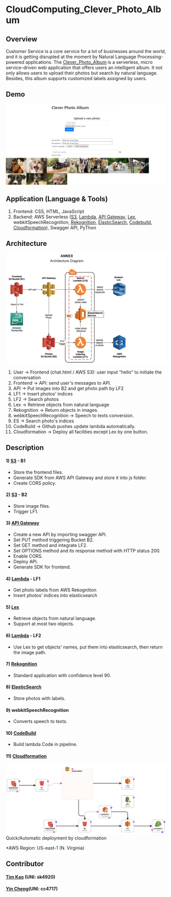 # CloudComputing_Clever_Photo_Album #

## Overview ##
Customer Service is a core service for a lot of businesses around the world, and it is getting disrupted at the moment by Natural Language Processing-powered applications. The [Clever_Photo_Album](https://cloud-computing-a2-b1.s3.amazonaws.com/index.html) is a serverless, micro service-driven web application that offers users an intelligent album. It not only allows users to upload their photos but search by natural language. Besides, this album supports customized labels assigned by users.

## Demo ##
![image](https://github.com/tim-kao/CloudComputing_Clever_Photo_Album/blob/main/demo/cat_and_dog.png)

## Application (Language & Tools) ##
1) Frontend: CSS, HTML, JavaScript
2) Backend: AWS Serverless ([S3](https://aws.amazon.com/s3/), [Lambda](https://aws.amazon.com/lambda/), [API Gateway](https://aws.amazon.com/apigateway/), [Lex](https://aws.amazon.com/lex/), webkitSpeechRecognition, [Rekognition](https://aws.amazon.com/rekognition/), [ElasticSearch](https://aws.amazon.com/es/), [Codebuild](https://docs.aws.amazon.com/codebuild/), [Cloudformation](https://aws.amazon.com/cloudformation/)), Swagger API, PyThon


## Architecture ##
![image](https://github.com/tim-kao/CloudComputing_Clever_Photo_Album/blob/main/demo/architecture.png)
1) User -> Frontend (chat.html / AWS S3): user input "hello" to initiate the conversation
2) Frontend -> API: send user's messages to API.
3) API -> Put images into B2 and get photo path by LF2
4) LF1 -> Insert photos' indices
5) LF2 -> Search photos
6) Lex -> Retrieve objects from natural language
7) Rekognition -> Return objects in images.
8) webkitSpeechRecognition -> Speech to texts conversion.
9) ES -> Search photo's indices
10) CodeBuild -> Github pushes update lambda automatically.
11) Cloudformation -> Deploy all facilities except Lex by one button.


## Description ##
#### 1) [S3](https://aws.amazon.com/s3/) - B1
- Store the frontend files.
- Generate SDK from AWS API Gateway and store it into js folder.
- Create CORS policy.

#### 2) [S3](https://aws.amazon.com/s3/) - B2
- Store image files.
- Trigger LF1.

#### 3) [API Gateway](https://aws.amazon.com/apigateway/)
- Create a new API by importing swagger API.
- Set PUT method triggering Bucket B2.
- Set GET method and integrate LF2.
- Set OPTIONS method and its response method with HTTP status 200.
- Enable CORS.
- Deploy API.
- Generate SDK for frontend.

#### 4) [Lambda](https://aws.amazon.com/lambda/) - LF1
- Get photo labels from AWS Rekognition
- Insert photos' indices into elasticsearch

#### 5) [Lex](https://aws.amazon.com/lex/)
- Retrieve objects from natural language.
- Support at most two objects.

#### 6) [Lambda](https://aws.amazon.com/lambda/) - LF2
- Use Lex to get objects' names, put them into elasticsearch, then return the image path.

#### 7) [Rekognition](https://aws.amazon.com/rekognition/)
- Standard application with confidence level 90.

#### 8) [ElasticSearch](https://console.aws.amazon.com/es/home)
- Store photos with labels.

#### 9) webkitSpeechRecognition
- Converts speech to texts.

#### 10) [CodeBuild](https://aws.amazon.com/CodeBuild/)
- Build lambda Code in pipeline.

#### 11) [Cloudformation](https://aws.amazon.com/cloudformation/) 
![image](https://github.com/tim-kao/CloudComputing_Clever_Photo_Album/blob/main/demo/cloudformation.png)
Quick/Automatic deployment by cloudformation

*AWS Region: US-east-1 (N. Virginia)


## Contributor ##
#### [Tim Kao](https://github.com/tim-kao) (UNI: sk4920)
#### [Yin Cheng](https://github.com/jyincheng)(UNI: cc4717)
